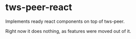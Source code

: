 # tws-peer-react

Implements ready react components on top of tws-peer.

Right now it does nothing, as features were moved out of it.